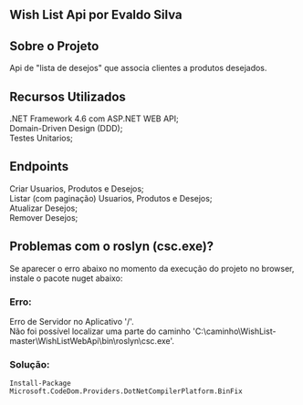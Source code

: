 ## Wish List Api por Evaldo Silva

## Sobre o Projeto 

Api de "lista de desejos" que associa clientes a produtos desejados.

## Recursos Utilizados

.NET Framework 4.6 com ASP.NET WEB API;<br>
Domain-Driven Design (DDD);<br>
Testes Unitarios;

## Endpoints

Criar Usuarios, Produtos e Desejos;<br>
Listar (com paginação) Usuarios, Produtos e Desejos; <br>
Atualizar Desejos;<br>
Remover Desejos;

## Problemas com o roslyn (csc.exe)?

Se aparecer o erro abaixo no momento da execução do projeto no browser, instale o pacote nuget abaixo:

### Erro: 
Erro de Servidor no Aplicativo '/'. <br>
Não foi possível localizar uma parte do caminho 'C:\caminho\WishList-master\WishListWebApi\bin\roslyn\csc.exe'.

### Solução:
`Install-Package Microsoft.CodeDom.Providers.DotNetCompilerPlatform.BinFix`
